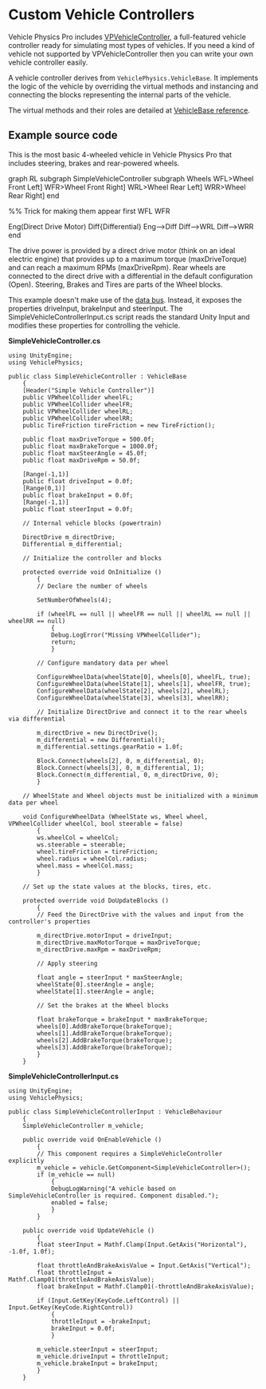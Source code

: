 # Custom Vehicle Controllers

Vehicle Physics Pro includes [VPVehicleController](../components/vehicle-controller.md), a
full-featured vehicle controller ready for simulating most types of vehicles. If you need a kind of
vehicle not supported by VPVehicleController then you can write your own vehicle controller easily.

A vehicle controller derives from `VehiclePhysics.VehicleBase`. It implements the logic of the
vehicle by overriding the virtual methods and instancing and connecting the blocks representing the
internal parts of the vehicle.

The virtual methods and their roles are detailed at [VehicleBase reference](vehiclebase-reference.md).

## Example source code

This is the most basic 4-wheeled vehicle in Vehicle Physics Pro that includes steering, brakes and
rear-powered wheels.

<div class="mermaid">
graph RL
subgraph SimpleVehicleController
subgraph Wheels
WFL>Wheel Front Left]
WFR>Wheel Front Right]
WRL>Wheel Rear Left]
WRR>Wheel Rear Right]
end

%% Trick for making them appear first
WFL
WFR

Eng(Direct Drive Motor)
Diff{Differential}
Eng-->Diff
Diff-->WRL
Diff-->WRR
end
</div>

The drive power is provided by a direct drive motor (think on an ideal electric engine) that
provides up to a maximum torque (maxDriveTorque) and can reach a maximum RPMs (maxDriveRpm). Rear
wheels are connected to the direct drive with a differential in the default configuration (Open).
Steering, Brakes and Tires are parts of the Wheel blocks.

This example doesn't make use of the [data bus](databus-reference.md). Instead, it exposes the
properties driveInput, brakeInput and steerInput. The SimpleVehicleControllerInput.cs script reads
the standard Unity Input and modifies these properties for controlling the vehicle.


**SimpleVehicleController.cs**
```
using UnityEngine;
using VehiclePhysics;

public class SimpleVehicleController : VehicleBase
	{
	[Header("Simple Vehicle Controller")]
	public VPWheelCollider wheelFL;
	public VPWheelCollider wheelFR;
	public VPWheelCollider wheelRL;
	public VPWheelCollider wheelRR;
	public TireFriction tireFriction = new TireFriction();

	public float maxDriveTorque = 500.0f;
	public float maxBrakeTorque = 1000.0f;
	public float maxSteerAngle = 45.0f;
	public float maxDriveRpm = 50.0f;

	[Range(-1,1)]
	public float driveInput = 0.0f;
	[Range(0,1)]
	public float brakeInput = 0.0f;
	[Range(-1,1)]
	public float steerInput = 0.0f;

	// Internal vehicle blocks (powertrain)

	DirectDrive m_directDrive;
	Differential m_differential;

	// Initialize the controller and blocks

	protected override void OnInitialize ()
		{
		// Declare the number of wheels

		SetNumberOfWheels(4);

		if (wheelFL == null || wheelFR == null || wheelRL == null || wheelRR == null)
			{
			Debug.LogError("Missing VPWheelCollider");
			return;
			}

		// Configure mandatory data per wheel

		ConfigureWheelData(wheelState[0], wheels[0], wheelFL, true);
		ConfigureWheelData(wheelState[1], wheels[1], wheelFR, true);
		ConfigureWheelData(wheelState[2], wheels[2], wheelRL);
		ConfigureWheelData(wheelState[3], wheels[3], wheelRR);

		// Initialize DirectDrive and connect it to the rear wheels via differential

		m_directDrive = new DirectDrive();
		m_differential = new Differential();
		m_differential.settings.gearRatio = 1.0f;

		Block.Connect(wheels[2], 0, m_differential, 0);
		Block.Connect(wheels[3], 0, m_differential, 1);
		Block.Connect(m_differential, 0, m_directDrive, 0);
		}

	// WheelState and Wheel objects must be initialized with a minimum data per wheel

	void ConfigureWheelData (WheelState ws, Wheel wheel, VPWheelCollider wheelCol, bool steerable = false)
		{
		ws.wheelCol = wheelCol;
		ws.steerable = steerable;
		wheel.tireFriction = tireFriction;
		wheel.radius = wheelCol.radius;
		wheel.mass = wheelCol.mass;
		}

	// Set up the state values at the blocks, tires, etc.

	protected override void DoUpdateBlocks ()
		{
		// Feed the DirectDrive with the values and input from the controller's properties

		m_directDrive.motorInput = driveInput;
		m_directDrive.maxMotorTorque = maxDriveTorque;
		m_directDrive.maxRpm = maxDriveRpm;

		// Apply steering

		float angle = steerInput * maxSteerAngle;
		wheelState[0].steerAngle = angle;
		wheelState[1].steerAngle = angle;

		// Set the brakes at the Wheel blocks

		float brakeTorque = brakeInput * maxBrakeTorque;
		wheels[0].AddBrakeTorque(brakeTorque);
		wheels[1].AddBrakeTorque(brakeTorque);
		wheels[2].AddBrakeTorque(brakeTorque);
		wheels[3].AddBrakeTorque(brakeTorque);
		}
	}
```

**SimpleVehicleControllerInput.cs**
```
using UnityEngine;
using VehiclePhysics;

public class SimpleVehicleControllerInput : VehicleBehaviour
	{
	SimpleVehicleController m_vehicle;

	public override void OnEnableVehicle ()
		{
		// This component requires a SimpleVehicleController explicitly
		m_vehicle = vehicle.GetComponent<SimpleVehicleController>();
		if (m_vehicle == null)
			{
			DebugLogWarning("A vehicle based on SimpleVehicleController is required. Component disabled.");
			enabled = false;
			}
		}

	public override void UpdateVehicle ()
		{
		float steerInput = Mathf.Clamp(Input.GetAxis("Horizontal"), -1.0f, 1.0f);

		float throttleAndBrakeAxisValue = Input.GetAxis("Vertical");
		float throttleInput = Mathf.Clamp01(throttleAndBrakeAxisValue);
		float brakeInput = Mathf.Clamp01(-throttleAndBrakeAxisValue);

		if (Input.GetKey(KeyCode.LeftControl) || Input.GetKey(KeyCode.RightControl))
			{
			throttleInput = -brakeInput;
			brakeInput = 0.0f;
			}

		m_vehicle.steerInput = steerInput;
		m_vehicle.driveInput = throttleInput;
		m_vehicle.brakeInput = brakeInput;
		}
	}
```